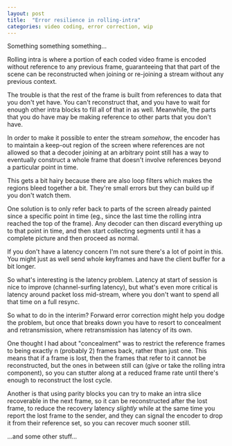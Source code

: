 ```yaml
---
layout: post
title:  "Error resilience in rolling-intra"
categories: video coding, error correction, wip
---
```


Something something something...

Rolling intra is where a portion of each coded video frame is encoded without
reference to any previous frame, guaranteeing that that part of the scene can
be reconstructed when joining or re-joining a stream without any previous
context.

The trouble is that the rest of the frame is built from references to data that
you don't yet have.  You can't reconstruct that, and you have to wait for
enough other intra blocks to fill all of that in as well.  Meanwhile, the parts
that you do have may be making reference to other parts that you don't have.

In order to make it possible to enter the stream _somehow_, the encoder has to
maintain a keep-out region of the screen where references are not allowed so
that a decoder joining at an arbitrary point still has a way to eventually
construct a whole frame that doesn't involve references beyond a particular
point in time.

This gets a bit hairy because there are also loop filters which makes the
regions bleed together a bit.  They're small errors but they can build up if
you don't watch them.

One solution is to only refer back to parts of the screen already painted since
a specific point in time (eg., since the last time the rolling intra reached
the top of the frame).  Any decoder can then discard everything up to that
point in time, and then start collecting segments until it has a complete
picture and then proceed as normal.

If you don't have a latency concern I'm not sure there's a lot of point in
this.  You might just as well send whole keyframes and have the client buffer
for a bit longer.

So what's interesting is the latency problem.  Latency at start of session is
nice to improve (channel-surfing latency), but what's even more critical is
latency around packet loss mid-stream, where you don't want to spend all that
time on a full resync.

So what to do in the interim?  Forward error correction might help you dodge
the problem, but once that breaks down you have to resort to concealment and
retransmission, where retransmission has latency of its own.

One thought I had about "concealment" was to restrict the reference frames to
being exactly n (probably 2) frames back, rather than just one.  This means
that if a frame is lost, then the frames that refer to it cannot be
reconstructed, but the ones in between still can (give or take the rolling
intra component), so you can stutter along at a reduced frame rate until
there's enough to reconstruct the lost cycle.

Another is that using parity blocks you can try to make an intra slice
recoverable in the next frame, so it can be reconstructed after the lost frame,
to reduce the recovery latency _slightly_ while at the same time you report the
lost frame to the sender, and they can signal the encoder to drop it from their
reference set, so you can recover much sooner still.

...and some other stuff...
